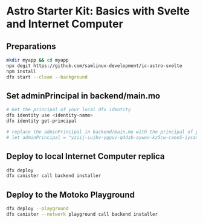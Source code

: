 # Astro Starter Kit: Basics with Svelte and Internet Computer

## Preparations
```sh
mkdir myapp && cd myapp
npx degit https://github.com/samlinux-development/ic-astro-svelte
npm install
dfx start --clean --background
```


## Set adminPrincipal in backend/main.mo

```sh
# Get the principal of your local dfx identity
dfx identity use <identity-name>
dfx identity get-principal

# replace the adminPrincipal in backend/main.mo with the principal of your local dfx identity
# let adminPrincipal = "yziij-iujbv-ygpuv-q4dzb-aywuv-kz5cw-caeo5-iysan-shdls-nqy5g-aae";
```

## Deploy to local Internet Computer replica

```sh
dfx deploy 
dfx canister call backend installer
```

## Deploy to the Motoko Playground

```sh 
dfx deploy --playground
dfx canister --network playground call backend installer
```


